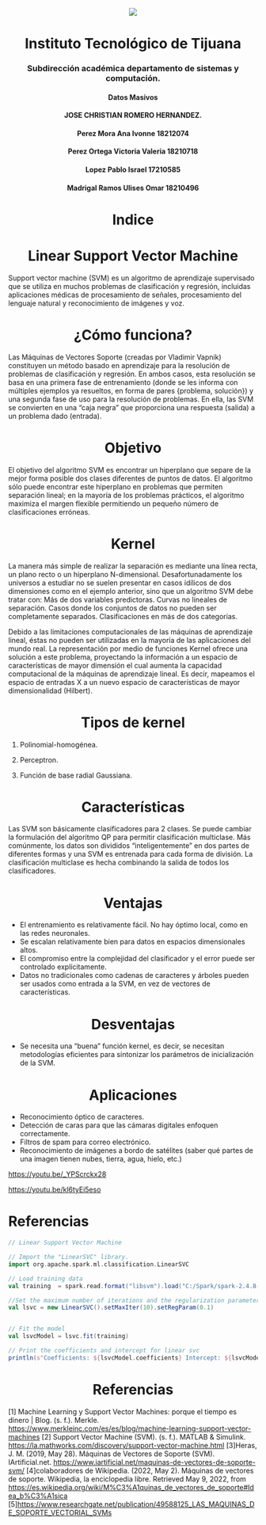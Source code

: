 
<p align="center">
 <img src="https://user-images.githubusercontent.com/77422159/157056166-aa1ef8bd-fa1d-42c0-8846-860d0e81f54f.png">
  </p>

<h1 align="center"> Instituto Tecnológico de Tijuana </h1>
<h3 align="center"> Subdirección académica departamento de sistemas y computación.</h3>
<h4 align="center"> Datos Masivos</h4>

<h4 align="center"> JOSE CHRISTIAN ROMERO HERNANDEZ.</h4>


<h4 align="center"> Perez Mora Ana Ivonne 18212074</h4>
<h4 align="center"> Perez Ortega Victoria Valeria 18210718</h4>
<h4 align="center"> Lopez Pablo Israel 17210585</h4>
<h4 align="center"> Madrigal Ramos Ulises Omar 18210496</h4>
 



<h1 align="center"> Indice </h1>
<h1 align="center"> Linear Support Vector Machine </h1>
Support vector machine (SVM) es un algoritmo de aprendizaje supervisado que se utiliza en muchos problemas de clasificación y regresión, incluidas aplicaciones médicas de procesamiento de señales, procesamiento del lenguaje natural y reconocimiento de imágenes y voz.


<h1 align="center"> ¿Cómo funciona?</h1>
Las Máquinas de Vectores Soporte (creadas por Vladimir Vapnik) constituyen un método basado en aprendizaje para la resolución de problemas de clasificación y regresión. En ambos casos, esta resolución se basa en una primera fase de entrenamiento (donde se les informa con múltiples ejemplos ya resueltos, en forma de pares {problema, solución}) y una segunda fase de uso para la resolución de problemas. En ella, las SVM se convierten en una “caja negra” que proporciona una respuesta (salida) a un problema dado (entrada).
<h1 align="center"> Objetivo </h1>
El objetivo del algoritmo SVM es encontrar un hiperplano que separe de la mejor forma posible dos clases diferentes de puntos de datos. El algoritmo sólo puede encontrar este hiperplano en problemas que permiten separación lineal; en la mayoría de los problemas prácticos, el algoritmo maximiza el margen flexible permitiendo un pequeño número de clasificaciones erróneas.

<h1 align="center"> Kernel </h1>
La manera más simple de realizar la separación es mediante una línea recta, un plano recto o un hiperplano N-dimensional. Desafortunadamente los universos a estudiar no se suelen presentar en casos idílicos de dos dimensiones como en el ejemplo anterior, sino que un algoritmo SVM debe tratar con:
Más de dos variables predictoras.
Curvas no lineales de separación.
Casos donde los conjuntos de datos no pueden ser completamente separados.
Clasificaciones en más de dos categorías.

Debido a las limitaciones computacionales de las máquinas de aprendizaje lineal, éstas no pueden ser utilizadas en la mayoría de las aplicaciones del mundo real. La representación por medio de funciones Kernel ofrece una solución a este problema, proyectando la información a un espacio de características de mayor dimensión el cual aumenta la capacidad computacional de la máquinas de aprendizaje lineal. Es decir, mapeamos el espacio de entradas X a un nuevo espacio de características de mayor dimensionalidad (Hilbert).

<h1 align="center"> Tipos de kernel</h1>

1. Polinomial-homogénea.

2. Perceptron.

3. Función de base radial Gaussiana.

<h1 align="center"> Características </h1>
Las SVM son básicamente clasificadores para 2 clases.
Se puede cambiar la formulación del algoritmo QP para permitir clasificación multiclase. Más comúnmente, los datos son divididos “inteligentemente” en dos partes de diferentes formas y una SVM es entrenada para cada forma de división. La clasificación multiclase es hecha combinando la salida de todos los clasificadores.

<h1 align="center"> Ventajas </h1>

- El entrenamiento es relativamente fácil. 
No hay óptimo local, como en las redes neuronales.
- Se escalan relativamente bien para datos en espacios dimensionales altos. 
- El compromiso entre la complejidad del clasificador y el error puede ser controlado explícitamente.
- Datos no tradicionales como cadenas de caracteres y árboles pueden ser usados como entrada a la SVM, en vez de vectores de características.

<h1 align="center"> Desventajas </h1>

- Se necesita una “buena” función kernel, es decir, se necesitan metodologías eficientes para sintonizar los parámetros de inicialización de la SVM. 

<h1 align="center"> Aplicaciones </h1>

- Reconocimiento óptico de caracteres.
- Detección de caras para que las cámaras digitales enfoquen correctamente.
- Filtros de spam para correo electrónico.
- Reconocimiento de imágenes a bordo de satélites (saber qué partes de una imagen tienen nubes, tierra, agua, hielo, etc.)
 
 https://youtu.be/_YPScrckx28
  
  https://youtu.be/kl6tyEi5eso

<h1 align="Ejemplo"> Referencias </h1>  

```scala
// Linear Support Vector Machine

// Import the "LinearSVC" library.
import org.apache.spark.ml.classification.LinearSVC

// Load training data
val training  = spark.read.format("libsvm").load("C:/Spark/spark-2.4.8-bin-hadoop2.7/data/mllib/sample_libsvm_data.txt")

//Set the maximum number of iterations and the regularization parameter 
val lsvc = new LinearSVC().setMaxIter(10).setRegParam(0.1)


// Fit the model
val lsvcModel = lsvc.fit(training)

// Print the coefficients and intercept for linear svc
println(s"Coefficients: ${lsvcModel.coefficients} Intercept: ${lsvcModel.intercept}")

```



<h1 align="center"> Referencias </h1>

[1] Machine Learning y Support Vector Machines: porque el tiempo es dinero | Blog. (s. f.). Merkle. https://www.merkleinc.com/es/es/blog/machine-learning-support-vector-machines
[2] Support Vector Machine (SVM). (s. f.). MATLAB & Simulink. https://la.mathworks.com/discovery/support-vector-machine.html
[3]Heras, J. M. (2019, May 28). Máquinas de Vectores de Soporte (SVM). IArtificial.net. https://www.iartificial.net/maquinas-de-vectores-de-soporte-svm/
[4]colaboradores de Wikipedia. (2022, May 2). Máquinas de vectores de soporte. Wikipedia, la enciclopedia libre. Retrieved May 9, 2022, from https://es.wikipedia.org/wiki/M%C3%A1quinas_de_vectores_de_soporte#Idea_b%C3%A1sica
[5]https://www.researchgate.net/publication/49588125_LAS_MAQUINAS_DE_SOPORTE_VECTORIAL_SVMs

